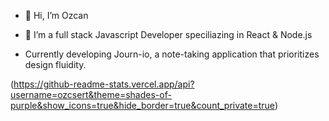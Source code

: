- 👋 Hi, I’m Ozcan

- 🌱 I’m a full stack Javascript Developer speciliazing in React & Node.js

-  Currently developing Journ-io, a note-taking application that prioritizes design fluidity.


(https://github-readme-stats.vercel.app/api?username=ozcsert&theme=shades-of-purple&show_icons=true&hide_border=true&count_private=true)


